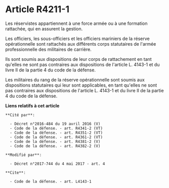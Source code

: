 # Article R4211-1

Les réservistes appartiennent à une force armée ou à une formation rattachée, qui en assurent la gestion.

Les officiers, les sous-officiers et les officiers mariniers de la réserve opérationnelle sont rattachés aux différents corps
statutaires de l'armée professionnelle des militaires de carrière.

Ils sont soumis aux dispositions de leur corps de rattachement en tant qu'elles ne sont pas contraires aux dispositions de
l'article L. 4143-1 et du livre II de la partie 4 du code de la défense.

Les militaires du rang de la réserve opérationnelle sont soumis aux dispositions statutaires qui leur sont applicables, en
tant qu'elles ne sont pas contraires aux dispositions de l'article L. 4143-1 et du livre II de la partie 4 du code de la
défense.

**Liens relatifs à cet article**

	**Cité par**:

	  - Décret n°2016-484 du 19 avril 2016 (V)
	  - Code de la défense. - art. R4341-2 (VT)
	  - Code de la défense. - art. R4351-2 (VT)
	  - Code de la défense. - art. R4361-2 (VT)
	  - Code de la défense. - art. R4381-2 (V)
	  - Code de la défense. - art. R4382-2 (V)

	**Modifié par**:

	  - Décret n°2017-744 du 4 mai 2017 - art. 4

	**Cite**:

	  - Code de la défense. - art. L4143-1
